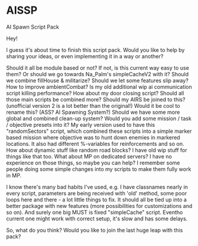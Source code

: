 # AISSP
AI Spawn Script Pack

Hey!

  I guess it's about time to finish this script pack. Would you like to help by sharing your ideas, 
or even implementing it in a way or another?

Should it all be module based or not?
If not, is this current way easy to use them? Or should we go towards Na_Palm's simpleCacheV2 with it?
Should we combine fillHouse & militarize?
Should we let some features slip away?
How to improve ambientCombat? Is my old additional wip ai communication script killing performance?
How about my door closing script?
Should all those main scripts be combined more?
Should my AIRS be joined to this? (unofficial version 2 is a lot better than the original!)
Would it be cool to rename this? (ASS? AI Spawning System?)
Should we have some more global and combined clean-up system?
Would you add some mission / task / objective presets into it? My early version used to have this "randomSectors" script,
  which combined these scripts into a simple marker based mission where objective was to hunt down enemies in markered
  locations. It also had different %-variables for reinforcements and so on.
How about dynamic stuff like random road blocks? I have old wip stuff for things like that too.
What about MP on dedicated servers? I have no experience on those things, so maybe you can help? I remember some people
  doing some simple changes into my scripts to make them fully work in MP.

  I know there's many bad habits I've used, e.g. I have classnames nearly in every script, parameters are being received
with 'old' method, some poor loops here and there - a lot little things to fix. It should all be tied up into a better
package with new features (more possibilities for customizations and so on).
  And surely one big MUST is fixed "simpleCache" script. Eventho current one might work with correct setup, it's slow and
has some delays.

So, what do you think? Would you like to join the last huge leap with this pack?

